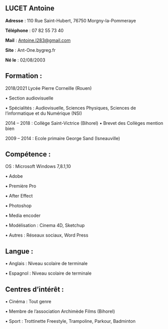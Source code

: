 ## **LUCET Antoine**

**Adresse** : 110 Rue Saint-Hubert, 76750 Morgny-la-Pommeraye

**Téléphone** : 07 82 55 73 40

**Mail** : Antoine.l283@gmail.com

**Site** : Ant-One.bygreg.fr

**Né le** : 02/08/2003

## **Formation** :

2018/2021 Lycée Pierre Corneille (Rouen)

• Section audiovisuelle

• Spécialités : Audiovisuelle, Sciences Physiques, Sciences de
l’informatique et du Numérique (NSI)

2014 – 2018 : Collège Saint-Victrice (Bihorel)
• Brevet des Collèges mention bien

2009 – 2014 : Ecole primaire George Sand (Isneauville)

## **Compétence** :

OS : Microsoft Windows 7,8.1,10

• Adobe

▪ Première Pro

▪ After Effect

▪ Photoshop

▪ Media encoder

• Modélisation : Cinema 4D, Sketchup

• Autres : Réseaux sociaux, Word Press

## **Langue** :

• Anglais :
Niveau scolaire de terminale

• Espagnol :
Niveau scolaire de terminale

## **Centres d’intérêt** :

• Cinéma : Tout genre

• Membre de l’association Archimède Films (Bihorel)

• Sport : 
Trottinette Freestyle, Trampoline, Parkour, Badminton
